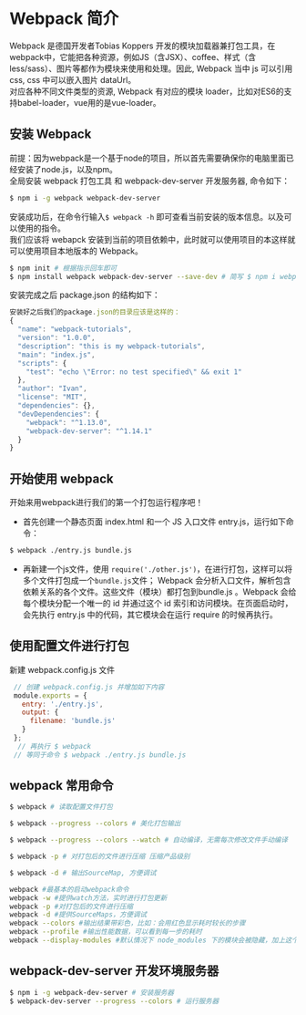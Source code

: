 # Webpack 简介
Webpack 是德国开发者Tobias Koppers 开发的模块加载器兼打包工具，在webpack中，它能把各种资源，例如JS（含JSX）、coffee、样式（含less/sass）、图片等都作为模块来使用和处理。因此, Webpack 当中 js 可以引用 css, css 中可以嵌入图片 dataUrl。  
对应各种不同文件类型的资源, Webpack 有对应的模块 loader，比如对ES6的支持babel-loader，vue用的是vue-loader。
## 安装 Webpack
前提：因为webpack是一个基于node的项目，所以首先需要确保你的电脑里面已经安装了node.js，以及npm。  
全局安装 webpack 打包工具 和 webpack-dev-server 开发服务器, 命令如下：
```bash
$ npm i -g webpack webpack-dev-server
```
安装成功后，在命令行输入`$ webpack -h` 即可查看当前安装的版本信息。以及可以使用的指令。  
我们应该将 webapck 安装到当前的项目依赖中，此时就可以使用项目的本这样就可以使用项目本地版本的 Webpack。
```sh
$ npm init # 根据指示回车即可
$ npm install webpack webpack-dev-server --save-dev # 简写 $ npm i webpack webpack-dev-server -D
```
安装完成之后 package.json 的结构如下：
```javascript
安装好之后我们的package.json的目录应该是这样的：
{
  "name": "webpack-tutorials",
  "version": "1.0.0",
  "description": "this is my webpack-tutorials",
  "main": "index.js",
  "scripts": {
    "test": "echo \"Error: no test specified\" && exit 1"
  },
  "author": "Ivan",
  "license": "MIT",
  "dependencies": {},
  "devDependencies": {
    "webpack": "^1.13.0",
    "webpack-dev-server": "^1.14.1"
  }
}
```
## 开始使用 webpack
开始来用webpack进行我们的第一个打包运行程序吧！  
- 首先创建一个静态页面 index.html 和一个 JS 入口文件 entry.js，运行如下命令：
```bash
$ webpack ./entry.js bundle.js
```
- 再新建一个js文件，使用 `require('./other.js')`，在进行打包，这样可以将多个文件打包成一个`bundle.js`文件；
Webpack 会分析入口文件，解析包含依赖关系的各个文件。这些文件（模块）都打包到bundle.js 。Webpack 会给每个模块分配一个唯一的 id 并通过这个 id 索引和访问模块。在页面启动时，会先执行 entry.js 中的代码，其它模块会在运行 require 的时候再执行。  
## 使用配置文件进行打包
新建 webpack.config.js 文件
```javascript
 // 创建 webpack.config.js 并增加如下内容
 module.exports = {
   entry: './entry.js',
   output: {
     filename: 'bundle.js'
   }
 };
  // 再执行 $ webpack
 // 等同于命令 $ webpack ./entry.js bundle.js
 ```
## webpack 常用命令
```bash
$ webpack # 读取配置文件打包

$ webpack --progress --colors # 美化打包输出

$ webpack --progress --colors --watch # 自动编译，无需每次修改文件手动编译

$ webpack -p # 对打包后的文件进行压缩 压缩产品级别

$ webpack -d # 输出SourceMap, 方便调试

webpack #最基本的启动webpack命令
webpack -w #提供watch方法，实时进行打包更新
webpack -p #对打包后的文件进行压缩
webpack -d #提供SourceMaps，方便调试
webpack --colors #输出结果带彩色，比如：会用红色显示耗时较长的步骤
webpack --profile #输出性能数据，可以看到每一步的耗时
webpack --display-modules #默认情况下 node_modules 下的模块会被隐藏，加上这个参数可以显示这些被隐藏的模块
```

## webpack-dev-server 开发环境服务器
```bash
$ npm i -g webpack-dev-server # 安装服务器
$ webpack-dev-server --progress --colors # 运行服务器
```
